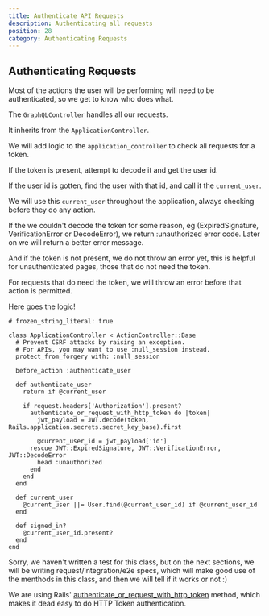 ```yaml
---
title: Authenticate API Requests
description: Authenticating all requests
position: 28
category: Authenticating Requests
---
```


## Authenticating Requests

Most of the actions the user will be performing will need to be authenticated, so we get to know who does what.

The `GraphQLController` handles all our requests.

It inherits from the `ApplicationController`.

We will add logic to the `application_controller` to check all requests for a token.

If the token is present, attempt to decode it and get the user id.

If the user id is gotten, find the user with that id, and call it the `current_user`.

We will use this `current_user` throughout the application, always checking before they do any action.

If the we couldn't decode the token for some reason, eg (ExpiredSignature, VerificationError or DecodeError), we return :unauthorized error code. Later on we will return a better error message.

And if the token is not present, we do not throw an error yet, this is helpful for unauthenticated pages, those that do not need the token.

For requests that do need the token, we will throw an error before that action is permitted.

Here goes the logic!

```ruby[app/controllers/application_controller.rb]
# frozen_string_literal: true

class ApplicationController < ActionController::Base
  # Prevent CSRF attacks by raising an exception.
  # For APIs, you may want to use :null_session instead.
  protect_from_forgery with: :null_session

  before_action :authenticate_user

  def authenticate_user
    return if @current_user

    if request.headers['Authorization'].present?
      authenticate_or_request_with_http_token do |token|
        jwt_payload = JWT.decode(token, Rails.application.secrets.secret_key_base).first

        @current_user_id = jwt_payload['id']
      rescue JWT::ExpiredSignature, JWT::VerificationError, JWT::DecodeError
        head :unauthorized
      end
    end
  end

  def current_user
    @current_user ||= User.find(@current_user_id) if @current_user_id
  end

  def signed_in?
    @current_user_id.present?
  end
end
```

Sorry, we haven't written a test for this class, but on the next sections, we will be writing request/integration/e2e specs, which will make good use of the menthods in this class, and then we will tell if it works or not :)

We are using Rails' [authenticate_or_request_with_http_token](https://api.rubyonrails.org/classes/ActionController/HttpAuthentication/Token.html) method, which makes it dead easy to do HTTP Token authentication.
